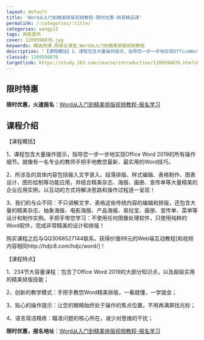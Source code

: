 ```yaml
---
layout: default
title: 'Word从入门到精美排版视频教程-限时优惠-网易精品课'
permalink: /:categories/:title/
categories: wangyi2
tags: 网易提供
cover: 1209598876.jpg
keywords: 精选网课,网易云课堂,Word从入门到精美排版视频教程
description: '【课程概括】1、课程包含大量操作提示，指导您一步一步地实现OfficeWord2019的所有操作细节。就像有一名专业的教'
classid: 1209598876
targetlink: https://study.163.com/course/introduction/1209598876.htm?share=1&shareId=1025206652&utm_campaign=share&utm_medium=iphoneShare&utm_source=&utm_u=1025206652
---
```


## 限时特惠

**限时优惠，火速报名**：[Word从入门到精美排版视频教程-报名学习](https://study.163.com/course/introduction/1209598876.htm?share=1&shareId=1025206652&utm_campaign=share&utm_medium=iphoneShare&utm_source=&utm_u=1025206652)

## 课程介绍

【课程概括】

1、课程包含大量操作提示，指导您一步一步地实现Office Word 2019的所有操作细节。就像有一名专业的教师手把手地教您最新、最实用的Word技巧。



2、所涉及的具体内容包括输入文字录入、段落排版、样式编辑、表格制作、图表设计、图形绘制等功能应用，并结合精美杂志、海报、画册、宣传单等大量精美的企业应用实例，以互动的方式将解决思路和操作过程逐一呈现！



3、我们的与众不同：不只讲解文字、表格这些传统内容的编辑和排版，还包含大量的精美杂志、抽象海报、电影海报、产品海报、易拉宝、画册、宣传单、菜单等设计和制作实例。手把手带您学习：不使用任何图像处理软件，只使用纯粹的Word软件，完成非常精美的设计和排版！

购买课程之后与QQ3068527144联系，获得价值99元的Web端互动教程[和视频内容相同http://hdjc8.com/hdjc/word/]！



【课程特点】

1、234节大容量课程：包含了Office Word 2019的大部分知识点，以及超级实用的精美排版技能；

2、创新的教学模式：手把手教您Word精美排版，一看就懂，一学就会；

3、贴心的操作提示：让您的眼睛始终处于操作的焦点位置，不用再满屏找光标；

4、语言简洁精练：瞄准问题的核心所在，减少对思维的干扰；

**限时优惠，报名地址**：[Word从入门到精美排版视频教程-报名学习](https://study.163.com/course/introduction/1209598876.htm?share=1&shareId=1025206652&utm_campaign=share&utm_medium=iphoneShare&utm_source=&utm_u=1025206652)

